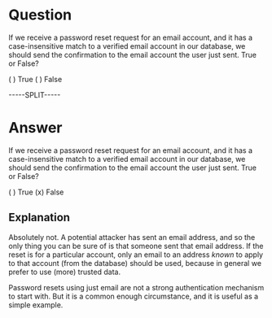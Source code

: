 # Question

If we receive a password reset request for an email account, and it has a case-insensitive match to a verified email account in our database, we should send the confirmation to the email account the user just sent. True or False?

( ) True
( ) False

-----SPLIT-----

# Answer

If we receive a password reset request for an email account, and it has a case-insensitive match to a verified email account in our database, we should send the confirmation to the email account the user just sent. True or False?

( ) True
(x) False

## Explanation

Absolutely not. A potential attacker has sent an email address, and so the only thing you can be sure of is that someone sent that email address. If the reset is for a particular account, only an email to an address *known* to apply to that account (from the database) should be used, because in general we prefer to use (more) trusted data.

Password resets using just email are not a strong authentication mechanism to start with. But it is a common enough circumstance, and it is useful as a simple example.

